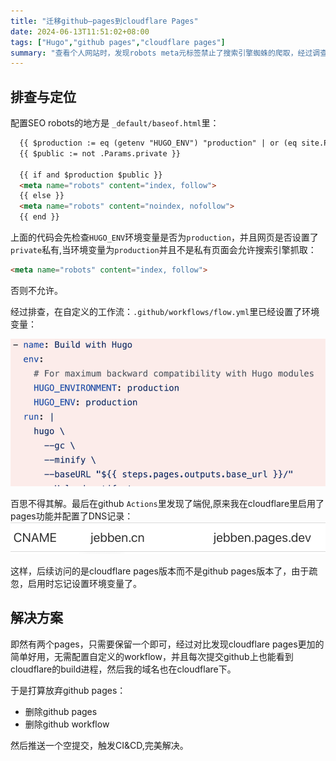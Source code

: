 ```yaml
---
title: "迁移github—pages到cloudflare Pages"
date: 2024-06-13T11:51:02+08:00
tags: ["Hugo","github pages","cloudflare pages"]
summary: "查看个人网站时，发现robots meta元标签禁止了搜索引擎蜘蛛的爬取，经过调查发现多个build工作流重叠导致了原有的环境变量没有生效，进而允许搜索引擎抓取的逻辑没有如愿执行."
---
```


## 排查与定位
配置SEO robots的地方是 `_default/baseof.html`里：
```html 
  {{ $production := eq (getenv "HUGO_ENV") "production" | or (eq site.Params.env "production") }}
  {{ $public := not .Params.private }}

  {{ if and $production $public }}
  <meta name="robots" content="index, follow">
  {{ else }}
  <meta name="robots" content="noindex, nofollow">
  {{ end }}
```
上面的代码会先检查`HUGO_ENV`环境变量是否为`production`，并且网页是否设置了`private`私有,当环境变量为`production`并且不是私有页面会允许搜索引擎抓取：
```html
<meta name="robots" content="index, follow">
```
否则不允许。

经过排查，在自定义的工作流：`.github/workflows/flow.yml`里已经设置了环境变量：

![github workflow](github-workflow.png)


百思不得其解。最后在github `Actions`里发现了端倪,原来我在cloudflare里启用了pages功能并配置了DNS记录：
![DNS记录](DNS-record.png)

这样，后续访问的是cloudflare pages版本而不是github pages版本了，由于疏忽，启用时忘记设置环境变量了。
## 解决方案

即然有两个pages，只需要保留一个即可，经过对比发现cloudflare pages更加的简单好用，无需配置自定义的workflow，并且每次提交github上也能看到cloudflare的build进程，然后我的域名也在cloudflare下。


于是打算放弃github pages：
- 删除github pages
- 删除github workflow
  
然后推送一个空提交，触发CI&CD,完美解决。




